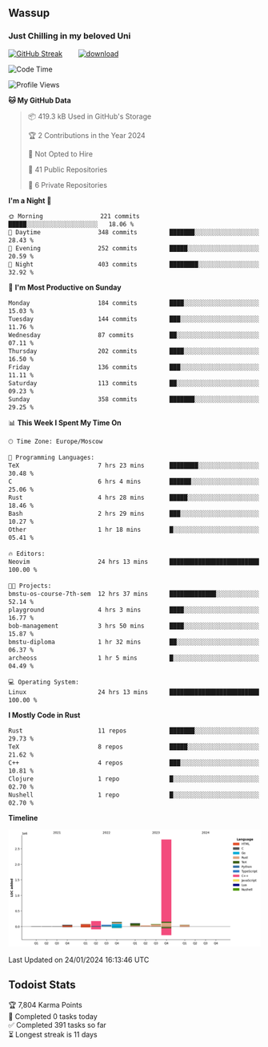 ## Wassup 
### Just Chilling in my beloved Uni 

<!--
-->

[![GitHub Streak](http://github-readme-streak-stats.herokuapp.com?user=archeoss&theme=shades-of-purple&hide_border=true&date_format=j%20M%5B%20Y%5D)](https://git.io/streak-stats)&nbsp;&nbsp;&nbsp;&nbsp;&nbsp;&nbsp;&nbsp;&nbsp;[![download](https://user-images.githubusercontent.com/68448737/147796309-d8b65b1d-4dde-40d9-b03a-2b42aaa6cd43.jpeg)
](http://bmstu.ru/)

<!--START_SECTION:waka-->
![Code Time](http://img.shields.io/badge/Code%20Time-2%2C416%20hrs%2018%20mins-blue)

![Profile Views](http://img.shields.io/badge/Profile%20Views-27-blue)

**🐱 My GitHub Data** 

> 📦 419.3 kB Used in GitHub's Storage 
 > 
> 🏆 2 Contributions in the Year 2024
 > 
> 🚫 Not Opted to Hire
 > 
> 📜 41 Public Repositories 
 > 
> 🔑 6 Private Repositories 
 > 
**I'm a Night 🦉** 

```text
🌞 Morning                221 commits         █████░░░░░░░░░░░░░░░░░░░░   18.06 % 
🌆 Daytime                348 commits         ███████░░░░░░░░░░░░░░░░░░   28.43 % 
🌃 Evening                252 commits         █████░░░░░░░░░░░░░░░░░░░░   20.59 % 
🌙 Night                  403 commits         ████████░░░░░░░░░░░░░░░░░   32.92 % 
```
📅 **I'm Most Productive on Sunday** 

```text
Monday                   184 commits         ████░░░░░░░░░░░░░░░░░░░░░   15.03 % 
Tuesday                  144 commits         ███░░░░░░░░░░░░░░░░░░░░░░   11.76 % 
Wednesday                87 commits          ██░░░░░░░░░░░░░░░░░░░░░░░   07.11 % 
Thursday                 202 commits         ████░░░░░░░░░░░░░░░░░░░░░   16.50 % 
Friday                   136 commits         ███░░░░░░░░░░░░░░░░░░░░░░   11.11 % 
Saturday                 113 commits         ██░░░░░░░░░░░░░░░░░░░░░░░   09.23 % 
Sunday                   358 commits         ███████░░░░░░░░░░░░░░░░░░   29.25 % 
```


📊 **This Week I Spent My Time On** 

```text
🕑︎ Time Zone: Europe/Moscow

💬 Programming Languages: 
TeX                      7 hrs 23 mins       ████████░░░░░░░░░░░░░░░░░   30.48 % 
C                        6 hrs 4 mins        ██████░░░░░░░░░░░░░░░░░░░   25.06 % 
Rust                     4 hrs 28 mins       █████░░░░░░░░░░░░░░░░░░░░   18.46 % 
Bash                     2 hrs 29 mins       ███░░░░░░░░░░░░░░░░░░░░░░   10.27 % 
Other                    1 hr 18 mins        █░░░░░░░░░░░░░░░░░░░░░░░░   05.41 % 

🔥 Editors: 
Neovim                   24 hrs 13 mins      █████████████████████████   100.00 % 

🐱‍💻 Projects: 
bmstu-os-course-7th-sem  12 hrs 37 mins      █████████████░░░░░░░░░░░░   52.14 % 
playground               4 hrs 3 mins        ████░░░░░░░░░░░░░░░░░░░░░   16.77 % 
bob-management           3 hrs 50 mins       ████░░░░░░░░░░░░░░░░░░░░░   15.87 % 
bmstu-diploma            1 hr 32 mins        ██░░░░░░░░░░░░░░░░░░░░░░░   06.37 % 
archeoss                 1 hr 5 mins         █░░░░░░░░░░░░░░░░░░░░░░░░   04.49 % 

💻 Operating System: 
Linux                    24 hrs 13 mins      █████████████████████████   100.00 % 
```

**I Mostly Code in Rust** 

```text
Rust                     11 repos            ███████░░░░░░░░░░░░░░░░░░   29.73 % 
TeX                      8 repos             █████░░░░░░░░░░░░░░░░░░░░   21.62 % 
C++                      4 repos             ███░░░░░░░░░░░░░░░░░░░░░░   10.81 % 
Clojure                  1 repo              █░░░░░░░░░░░░░░░░░░░░░░░░   02.70 % 
Nushell                  1 repo              █░░░░░░░░░░░░░░░░░░░░░░░░   02.70 % 
```



**Timeline**

![Lines of Code chart](https://raw.githubusercontent.com/archeoss/archeoss/master/assets/bar_graph.png)


 Last Updated on 24/01/2024 16:13:46 UTC
<!--END_SECTION:waka-->

## Todoist Stats

<!-- TODO-IST:START -->
🏆  7,804 Karma Points           
🌸  Completed 0 tasks today           
✅  Completed 391 tasks so far           
⏳  Longest streak is 11 days
<!-- TODO-IST:END -->
